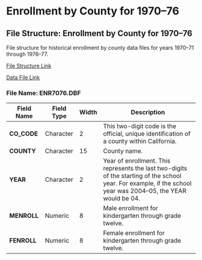 ﻿# Enrollment by County for 1970–76

## File Structure: Enrollment by County for 1970–76
File structure for historical enrollment by county data files for years 1970–71 through 1976–77.

[File Structure Link](https://www.cde.ca.gov/ds/ad/fsenr7076.asp)

[Data File Link](https://www.cde.ca.gov/ds/ad/fileshistenr.asp)

### File Name: ENR7076.DBF

| **Field Name** | **Field Type** | **Width** | **Description**                                                                                                                                                    |
|------------|------------|-------|----------------------------------------------------------------------------------------------------------------------------------------------------------------|
| **CO_CODE**    | Character  | 2     | This two-digit code is the official, unique identification of a county within California.                                                                      |
| **COUNTY**     | Character  | 15    | County name.                                                                                                                                                   |
| **YEAR**       | Character  | 2     | Year of enrollment. This represents the last two-digits of the starting of the school year. For example, if the school year was 2004–05, the YEAR would be 04. |
| **MENROLL**    | Numeric    | 8     | Male enrollment for kindergarten through grade twelve.                                                                                                         |
| **FENROLL**    | Numeric    | 8     | Female enrollment for kindergarten through grade twelve.                                                                                                       |